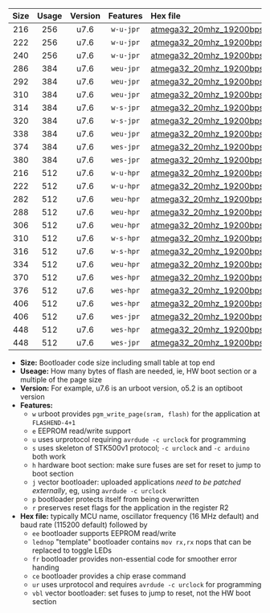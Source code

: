 |Size|Usage|Version|Features|Hex file|
|:-:|:-:|:-:|:-:|:--|
|216|256|u7.6|`w-u-jpr`|[atmega32_20mhz_19200bps_ur_vbl.hex](https://raw.githubusercontent.com/stefanrueger/urboot/main/atmega32_20mhz_19200bps_ur_vbl.hex)|
|222|256|u7.6|`w-u-jpr`|[atmega32_20mhz_19200bps_lednop_ur_vbl.hex](https://raw.githubusercontent.com/stefanrueger/urboot/main/atmega32_20mhz_19200bps_lednop_ur_vbl.hex)|
|240|256|u7.6|`w-u-jpr`|[atmega32_20mhz_19200bps_lednop_fr_ur_vbl.hex](https://raw.githubusercontent.com/stefanrueger/urboot/main/atmega32_20mhz_19200bps_lednop_fr_ur_vbl.hex)|
|286|384|u7.6|`weu-jpr`|[atmega32_20mhz_19200bps_ee_ur_vbl.hex](https://raw.githubusercontent.com/stefanrueger/urboot/main/atmega32_20mhz_19200bps_ee_ur_vbl.hex)|
|292|384|u7.6|`weu-jpr`|[atmega32_20mhz_19200bps_ee_lednop_ur_vbl.hex](https://raw.githubusercontent.com/stefanrueger/urboot/main/atmega32_20mhz_19200bps_ee_lednop_ur_vbl.hex)|
|310|384|u7.6|`weu-jpr`|[atmega32_20mhz_19200bps_ee_lednop_fr_ur_vbl.hex](https://raw.githubusercontent.com/stefanrueger/urboot/main/atmega32_20mhz_19200bps_ee_lednop_fr_ur_vbl.hex)|
|314|384|u7.6|`w-s-jpr`|[atmega32_20mhz_19200bps_vbl.hex](https://raw.githubusercontent.com/stefanrueger/urboot/main/atmega32_20mhz_19200bps_vbl.hex)|
|320|384|u7.6|`w-s-jpr`|[atmega32_20mhz_19200bps_lednop_vbl.hex](https://raw.githubusercontent.com/stefanrueger/urboot/main/atmega32_20mhz_19200bps_lednop_vbl.hex)|
|338|384|u7.6|`weu-jpr`|[atmega32_20mhz_19200bps_ee_lednop_fr_ce_ur_vbl.hex](https://raw.githubusercontent.com/stefanrueger/urboot/main/atmega32_20mhz_19200bps_ee_lednop_fr_ce_ur_vbl.hex)|
|374|384|u7.6|`wes-jpr`|[atmega32_20mhz_19200bps_ee_vbl.hex](https://raw.githubusercontent.com/stefanrueger/urboot/main/atmega32_20mhz_19200bps_ee_vbl.hex)|
|380|384|u7.6|`wes-jpr`|[atmega32_20mhz_19200bps_ee_lednop_vbl.hex](https://raw.githubusercontent.com/stefanrueger/urboot/main/atmega32_20mhz_19200bps_ee_lednop_vbl.hex)|
|216|512|u7.6|`w-u-hpr`|[atmega32_20mhz_19200bps_ur.hex](https://raw.githubusercontent.com/stefanrueger/urboot/main/atmega32_20mhz_19200bps_ur.hex)|
|222|512|u7.6|`w-u-hpr`|[atmega32_20mhz_19200bps_lednop_ur.hex](https://raw.githubusercontent.com/stefanrueger/urboot/main/atmega32_20mhz_19200bps_lednop_ur.hex)|
|282|512|u7.6|`weu-hpr`|[atmega32_20mhz_19200bps_ee_ur.hex](https://raw.githubusercontent.com/stefanrueger/urboot/main/atmega32_20mhz_19200bps_ee_ur.hex)|
|288|512|u7.6|`weu-hpr`|[atmega32_20mhz_19200bps_ee_lednop_ur.hex](https://raw.githubusercontent.com/stefanrueger/urboot/main/atmega32_20mhz_19200bps_ee_lednop_ur.hex)|
|306|512|u7.6|`weu-hpr`|[atmega32_20mhz_19200bps_ee_lednop_fr_ur.hex](https://raw.githubusercontent.com/stefanrueger/urboot/main/atmega32_20mhz_19200bps_ee_lednop_fr_ur.hex)|
|310|512|u7.6|`w-s-hpr`|[atmega32_20mhz_19200bps.hex](https://raw.githubusercontent.com/stefanrueger/urboot/main/atmega32_20mhz_19200bps.hex)|
|316|512|u7.6|`w-s-hpr`|[atmega32_20mhz_19200bps_lednop.hex](https://raw.githubusercontent.com/stefanrueger/urboot/main/atmega32_20mhz_19200bps_lednop.hex)|
|334|512|u7.6|`weu-hpr`|[atmega32_20mhz_19200bps_ee_lednop_fr_ce_ur.hex](https://raw.githubusercontent.com/stefanrueger/urboot/main/atmega32_20mhz_19200bps_ee_lednop_fr_ce_ur.hex)|
|370|512|u7.6|`wes-hpr`|[atmega32_20mhz_19200bps_ee.hex](https://raw.githubusercontent.com/stefanrueger/urboot/main/atmega32_20mhz_19200bps_ee.hex)|
|376|512|u7.6|`wes-hpr`|[atmega32_20mhz_19200bps_ee_lednop.hex](https://raw.githubusercontent.com/stefanrueger/urboot/main/atmega32_20mhz_19200bps_ee_lednop.hex)|
|406|512|u7.6|`wes-hpr`|[atmega32_20mhz_19200bps_ee_lednop_fr.hex](https://raw.githubusercontent.com/stefanrueger/urboot/main/atmega32_20mhz_19200bps_ee_lednop_fr.hex)|
|406|512|u7.6|`wes-jpr`|[atmega32_20mhz_19200bps_ee_lednop_fr_vbl.hex](https://raw.githubusercontent.com/stefanrueger/urboot/main/atmega32_20mhz_19200bps_ee_lednop_fr_vbl.hex)|
|448|512|u7.6|`wes-hpr`|[atmega32_20mhz_19200bps_ee_lednop_fr_ce.hex](https://raw.githubusercontent.com/stefanrueger/urboot/main/atmega32_20mhz_19200bps_ee_lednop_fr_ce.hex)|
|448|512|u7.6|`wes-jpr`|[atmega32_20mhz_19200bps_ee_lednop_fr_ce_vbl.hex](https://raw.githubusercontent.com/stefanrueger/urboot/main/atmega32_20mhz_19200bps_ee_lednop_fr_ce_vbl.hex)|

- **Size:** Bootloader code size including small table at top end
- **Useage:** How many bytes of flash are needed, ie, HW boot section or a multiple of the page size
- **Version:** For example, u7.6 is an urboot version, o5.2 is an optiboot version
- **Features:**
  + `w` urboot provides `pgm_write_page(sram, flash)` for the application at `FLASHEND-4+1`
  + `e` EEPROM read/write support
  + `u` uses urprotocol requiring `avrdude -c urclock` for programming
  + `s` uses skeleton of STK500v1 protocol; `-c urclock` and `-c arduino` both work
  + `h` hardware boot section: make sure fuses are set for reset to jump to boot section
  + `j` vector bootloader: uploaded applications *need to be patched externally*, eg, using `avrdude -c urclock`
  + `p` bootloader protects itself from being overwritten
  + `r` preserves reset flags for the application in the register R2
- **Hex file:** typically MCU name, oscillator frequency (16 MHz default) and baud rate (115200 default) followed by
  + `ee` bootloader supports EEPROM read/write
  + `lednop` "template" bootloader contains `mov rx,rx` nops that can be replaced to toggle LEDs
  + `fr` bootloader provides non-essential code for smoother error handing
  + `ce` bootloader provides a chip erase command
  + `ur` uses urprotocol and requires `avrdude -c urclock` for programming
  + `vbl` vector bootloader: set fuses to jump to reset, not the HW boot section
